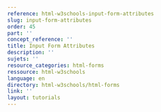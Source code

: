 ```yaml
---
reference: html-w3schools-input-form-attributes
slug: input-form-attributes
order: 45
part: ''
concept_reference: ''
title: Input Form Attributes
description: ''
sujets: ''
resource_categories: html-forms
ressource: html-w3schools
language: en
directory: html-w3schools/html-forms
link: ''
layout: tutorials
---
```

